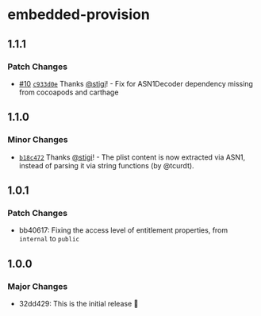 # embedded-provision

## 1.1.1

### Patch Changes

- [#10](https://github.com/magicbell/embedded-provision/pull/10) [`c933d0e`](https://github.com/magicbell/embedded-provision/commit/c933d0e11a16c626376aa5dcb044e4dd08816c60) Thanks [@stigi](https://github.com/stigi)! - Fix for ASN1Decoder dependency missing from cocoapods and carthage

## 1.1.0

### Minor Changes

- [`b18c472`](https://github.com/magicbell/embedded-provision/commit/b18c472b12bbe5d3b8e41b3587602fc66e7f1e68) Thanks [@stigi](https://github.com/stigi)! - The plist content is now extracted via ASN1, instead of parsing it via string functions (by @tcurdt).

## 1.0.1

### Patch Changes

- bb40617: Fixing the access level of entitlement properties, from `internal` to `public`

## 1.0.0

### Major Changes

- 32dd429: This is the initial release 🎉
